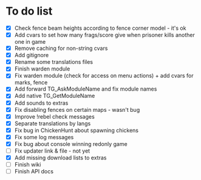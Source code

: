 To do list
==========

- [x] Check fence beam heights according to fence corner model - it's ok
- [x] Add cvars to set how many frags/score give when prisoner kills another one in game
- [x] Remove caching for non-string cvars
- [x] Add gitignore
- [x] Rename some translations files
- [x] Finish warden module
- [x] Fix warden module (check for access on menu actions) + add cvars for marks, fence
- [x] Add forward TG_AskModuleName and fix module names
- [x] Add native TG_GetModuleName
- [x] Add sounds to extras
- [x] Fix disabling fences on certain maps - wasn't bug
- [x] Improve !rebel check messages
- [x] Separate translations by langs
- [x] Fix bug in ChickenHunt about spawning chickens
- [x] Fix some log messages
- [x] Fix bug about console winning redonly game
- [ ] Fix updater link & file - not yet
- [x] Add missing download lists to extras
- [ ] Finish wiki
- [ ] Finish API docs
